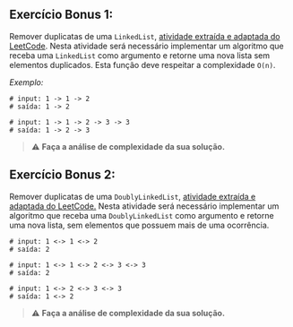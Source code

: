 Exercício Bonus 1:
------------

Remover duplicatas de uma `LinkedList`, [atividade extraída e adaptada do LeetCode](https://leetcode.com/problems/remove-duplicates-from-sorted-list/). Nesta atividade será necessário implementar um algoritmo que receba uma `LinkedList` como argumento e retorne uma nova lista sem elementos duplicados. Esta função deve respeitar a complexidade `O(n)`.

_Exemplo:_

    # input: 1 -> 1 -> 2
    # saída: 1 -> 2
    
    # input: 1 -> 1 -> 2 -> 3 -> 3
    # saída: 1 -> 2 -> 3

> ⚠️ **Faça a análise de complexidade da sua solução.**

Exercício Bonus 2:
------------

Remover duplicatas de uma `DoublyLinkedList`, [atividade extraída e adaptada do LeetCode.](https://leetcode.com/problems/remove-duplicates-from-sorted-list-ii/) Nesta atividade será necessário implementar um algoritmo que receba uma `DoublyLinkedList` como argumento e retorne uma nova lista, sem elementos que possuem mais de uma ocorrência.

    # input: 1 <-> 1 <-> 2
    # saída: 2
    
    # input: 1 <-> 1 <-> 2 <-> 3 <-> 3
    # saída: 2
    
    # input: 1 <-> 2 <-> 3 <-> 3
    # saída: 1 <-> 2

> ⚠️ **Faça a análise de complexidade da sua solução.**